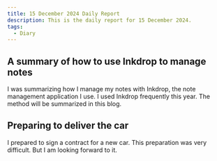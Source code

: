 ```yaml
---
title: 15 December 2024 Daily Report
description: This is the daily report for 15 December 2024.
tags:
  - Diary
---
```


## A summary of how to use Inkdrop to manage notes

I was summarizing how I manage my notes with Inkdrop, the note management application I use.
I used Inkdrop frequently this year.
The method will be summarized in this blog.

## Preparing to deliver the car

I prepared to sign a contract for a new car.
This preparation was very difficult.
But I am looking forward to it.
